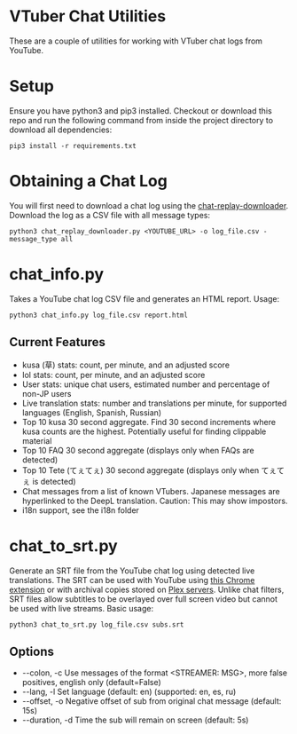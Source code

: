 # VTuber Chat Utilities

These are a couple of utilities for working with VTuber chat logs from YouTube. 

# Setup
Ensure you have python3 and pip3 installed. Checkout or download this repo and run the following command from inside the project directory to download all dependencies:

    pip3 install -r requirements.txt

# Obtaining a Chat Log
You will first need to download a chat log using the [chat-replay-downloader](https://github.com/xenova/chat-replay-downloader). Download the log as a CSV file with all message types:

    python3 chat_replay_downloader.py <YOUTUBE_URL> -o log_file.csv -message_type all


# chat_info.py

Takes a YouTube chat log CSV file and generates an HTML report. Usage:

    python3 chat_info.py log_file.csv report.html
   
## Current Features

 - kusa (草) stats: count, per minute, and an adjusted score
 - lol stats: count, per minute, and an adjusted score
 - User stats: unique chat users, estimated number and percentage of non-JP users
 - Live translation stats: number and translations per minute, for supported languages (English, Spanish, Russian)
 - Top 10 kusa 30 second aggregate. Find 30 second increments where kusa counts are the highest. Potentially useful for finding clippable material
 - Top 10 FAQ 30 second aggregate (displays only when FAQs are detected)
 - Top 10 Tete (てぇてぇ) 30 second aggregate (displays only when てぇてぇ is detected)
 - Chat messages from a list of known VTubers. Japanese messages are hyperlinked to the DeepL translation. Caution: This may show impostors.
 - i18n support, see the i18n folder
 
# chat_to_srt.py
Generate an SRT file from the YouTube chat log using detected live translations. The SRT can be used with YouTube using [this Chrome extension](https://chrome.google.com/webstore/detail/subtitles-for-youtube/oanhbddbfkjaphdibnebkklpplclomal) or with archival copies stored on [Plex servers](https://support.plex.tv/articles/200471133-adding-local-subtitles-to-your-media/#toc-3). Unlike chat filters, SRT files allow subtitles to be overlayed over full screen video but cannot be used with live streams. Basic usage:

    python3 chat_to_srt.py log_file.csv subs.srt
  
  ## Options
 
 - --colon, -c	Use messages of the format <STREAMER: MSG>, more false positives, english only (default=False)
 - --lang, -l   Set language (default: en) (supported: en, es, ru)
 - --offset, -o  Negative offset of sub from original chat message (default: 15s)
 - --duration, -d  Time the sub will remain on screen (default: 5s)

